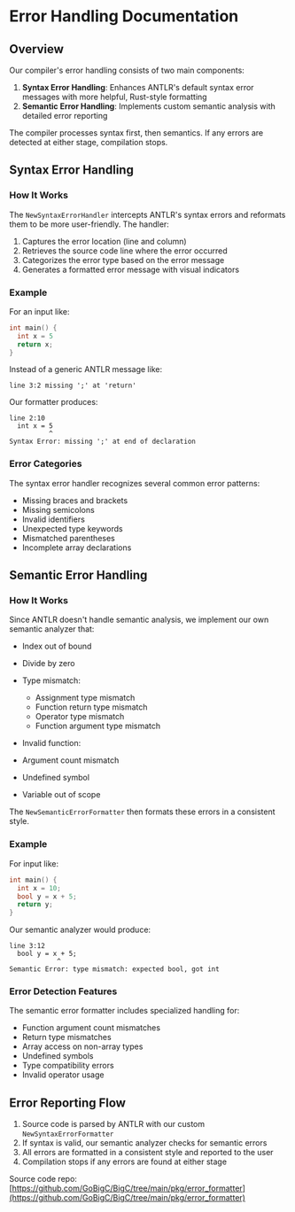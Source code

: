 # Error Handling Documentation

## Overview

Our compiler's error handling consists of two main components:

1. **Syntax Error Handling**: Enhances ANTLR's default syntax error messages with more helpful, Rust-style formatting
2. **Semantic Error Handling**: Implements custom semantic analysis with detailed error reporting

The compiler processes syntax first, then semantics. If any errors are detected at either stage, compilation stops.

## Syntax Error Handling

### How It Works

The `NewSyntaxErrorHandler` intercepts ANTLR's syntax errors and reformats them to be more user-friendly. The handler:

1. Captures the error location (line and column)
2. Retrieves the source code line where the error occurred
3. Categorizes the error type based on the error message
4. Generates a formatted error message with visual indicators

### Example

For an input like:

```c
int main() {
  int x = 5
  return x;
}
```

Instead of a generic ANTLR message like:

```
line 3:2 missing ';' at 'return'
```

Our formatter produces:

```
line 2:10
  int x = 5
          ^
Syntax Error: missing ';' at end of declaration
```

### Error Categories

The syntax error handler recognizes several common error patterns:

- Missing braces and brackets
- Missing semicolons
- Invalid identifiers
- Unexpected type keywords
- Mismatched parentheses
- Incomplete array declarations

## Semantic Error Handling

### How It Works

Since ANTLR doesn't handle semantic analysis, we implement our own semantic analyzer that:

- Index out of bound
- Divide by zero
- Type mismatch:

  - Assignment type mismatch
  - Function return type mismatch
  - Operator type mismatch
  - Function argument type mismatch

- Invalid function:

 - Argument count mismatch

- Undefined symbol
- Variable out of scope

The `NewSemanticErrorFormatter` then formats these errors in a consistent style.

### Example

For input like:

```c
int main() {
  int x = 10;
  bool y = x + 5;
  return y;
}
```

Our semantic analyzer would produce:

```
line 3:12
  bool y = x + 5;
            ^
Semantic Error: type mismatch: expected bool, got int
```

### Error Detection Features

The semantic error formatter includes specialized handling for:

- Function argument count mismatches
- Return type mismatches
- Array access on non-array types
- Undefined symbols
- Type compatibility errors
- Invalid operator usage

## Error Reporting Flow

1. Source code is parsed by ANTLR with our custom `NewSyntaxErrorFormatter`
2. If syntax is valid, our semantic analyzer checks for semantic errors
3. All errors are formatted in a consistent style and reported to the user
4. Compilation stops if any errors are found at either stage

Source code repo: [https://github.com/GoBigC/BigC/tree/main/pkg/error_formatter](https://github.com/GoBigC/BigC/tree/main/pkg/error_formatter) 